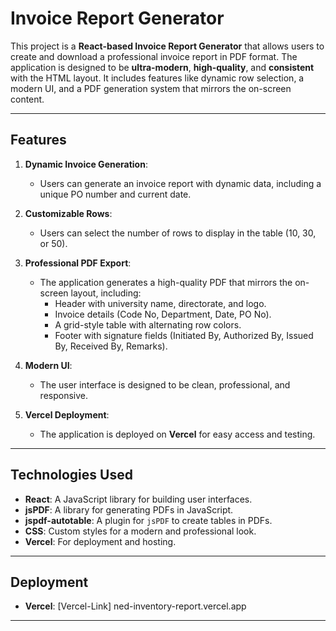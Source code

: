 # Invoice Report Generator

This project is a **React-based Invoice Report Generator** that allows users to create and download a professional invoice report in PDF format. The application is designed to be **ultra-modern**, **high-quality**, and **consistent** with the HTML layout. It includes features like dynamic row selection, a modern UI, and a PDF generation system that mirrors the on-screen content.

---

## Features

1. **Dynamic Invoice Generation**:
   - Users can generate an invoice report with dynamic data, including a unique PO number and current date.

2. **Customizable Rows**:
   - Users can select the number of rows to display in the table (10, 30, or 50).

3. **Professional PDF Export**:
   - The application generates a high-quality PDF that mirrors the on-screen layout, including:
     - Header with university name, directorate, and logo.
     - Invoice details (Code No, Department, Date, PO No).
     - A grid-style table with alternating row colors.
     - Footer with signature fields (Initiated By, Authorized By, Issued By, Received By, Remarks).

4. **Modern UI**:
   - The user interface is designed to be clean, professional, and responsive.

5. **Vercel Deployment**:
   - The application is deployed on **Vercel** for easy access and testing.

---

## Technologies Used

- **React**: A JavaScript library for building user interfaces.
- **jsPDF**: A library for generating PDFs in JavaScript.
- **jspdf-autotable**: A plugin for `jsPDF` to create tables in PDFs.
- **CSS**: Custom styles for a modern and professional look.
- **Vercel**: For deployment and hosting.

---

## Deployment

- **Vercel**: [Vercel-Link] ned-inventory-report.vercel.app

---

